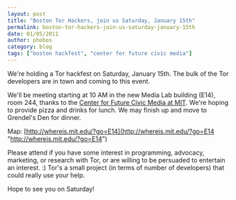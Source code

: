 ```yaml
---
layout: post
title: "Boston Tor Hackers, join us Saturday, January 15th"
permalink: boston-tor-hackers-join-us-saturday-january-15th
date: 01/05/2011
author: phobos
category: blog
tags: ["boston hackfest", "center for future civic media"]
---
```


We're holding a Tor hackfest on Saturday, January 15th. The bulk of the Tor developers are in town and coming to this event.

We'll be meeting starting at 10 AM in the new Media Lab building (E14), room 244, thanks to the [Center for Future Civic Media at MIT](http://civic.mit.edu/). We're hoping to provide pizza and drinks for lunch. We may finish up and move to Grendel's Den for dinner.

Map: [http://whereis.mit.edu/?go=E14](http://whereis.mit.edu/?go=E14 "http://whereis.mit.edu/?go=E14")

Please attend if you have some interest in programming, advocacy, marketing, or research with Tor, or are willing to be persuaded to entertain an interest. :) Tor's a small project (in terms of number of developers) that could really use your help.

Hope to see you on Saturday!

